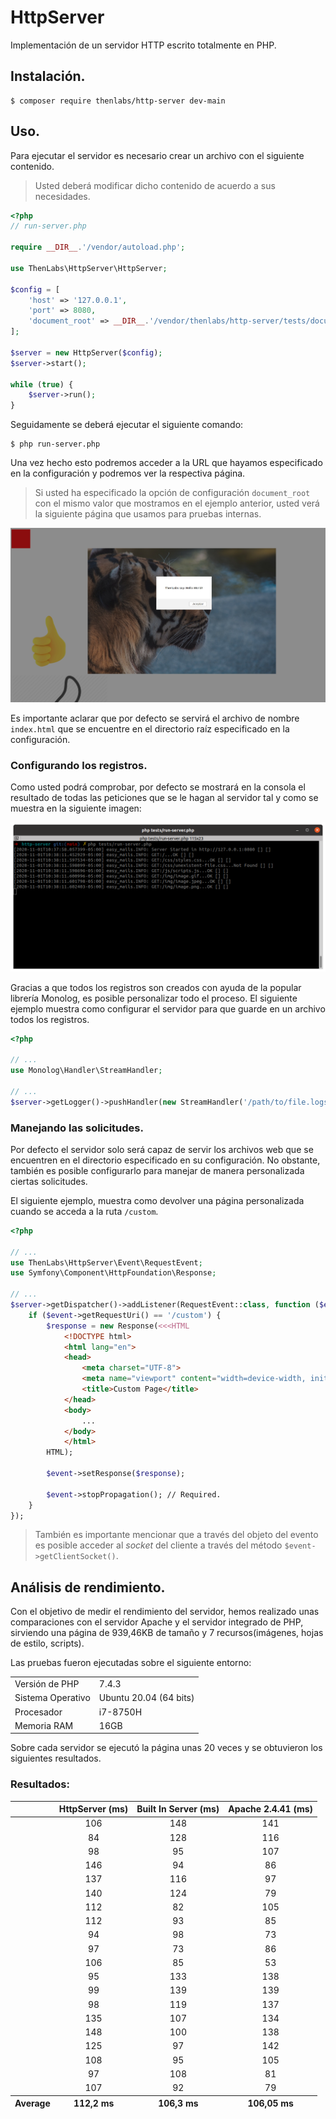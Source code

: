 
# HttpServer

Implementación de un servidor HTTP escrito totalmente en PHP.

## Instalación.

    $ composer require thenlabs/http-server dev-main

## Uso.

Para ejecutar el servidor es necesario crear un archivo con el siguiente contenido.

>Usted deberá modificar dicho contenido de acuerdo a sus necesidades.

```php
<?php
// run-server.php

require __DIR__.'/vendor/autoload.php';

use ThenLabs\HttpServer\HttpServer;

$config = [
    'host' => '127.0.0.1',
    'port' => 8080,
    'document_root' => __DIR__.'/vendor/thenlabs/http-server/tests/document_root',
];

$server = new HttpServer($config);
$server->start();

while (true) {
    $server->run();
}
```

Seguidamente se deberá ejecutar el siguiente comando:

    $ php run-server.php

Una vez hecho esto podremos acceder a la URL que hayamos especificado en la configuración y podremos ver la respectiva página.

>Si usted ha especificado la opción de configuración `document_root` con el mismo valor que mostramos en el ejemplo anterior, usted verá la siguiente página que usamos para pruebas internas.

![](demo.jpg)

Es importante aclarar que por defecto se servirá el archivo de nombre `index.html` que se encuentre en el directorio raíz especificado en la configuración.

### Configurando los registros.

Como usted podrá comprobar, por defecto se mostrará en la consola el resultado de todas las peticiones que se le hagan al servidor tal y como se muestra en la siguiente imagen:

![](console-logs.png)

Gracias a que todos los registros son creados con ayuda de la popular librería Monolog, es posible personalizar todo el proceso. El siguiente ejemplo muestra como configurar el servidor para que guarde en un archivo todos los registros.

```php
<?php

// ...
use Monolog\Handler\StreamHandler;

// ...
$server->getLogger()->pushHandler(new StreamHandler('/path/to/file.logs'));

```

### Manejando las solicitudes.

Por defecto el servidor solo será capaz de servir los archivos web que se encuentren en el directorio especificado en su configuración. No obstante, también es posible configurarlo para manejar de manera personalizada ciertas solicitudes.

El siguiente ejemplo, muestra como devolver una página personalizada cuando se acceda a la ruta `/custom`.

```php
<?php

// ...
use ThenLabs\HttpServer\Event\RequestEvent;
use Symfony\Component\HttpFoundation\Response;

// ...
$server->getDispatcher()->addListener(RequestEvent::class, function ($event) {
    if ($event->getRequestUri() == '/custom') {
        $response = new Response(<<<HTML
            <!DOCTYPE html>
            <html lang="en">
            <head>
                <meta charset="UTF-8">
                <meta name="viewport" content="width=device-width, initial-scale=1.0">
                <title>Custom Page</title>
            </head>
            <body>
                ...
            </body>
            </html>
        HTML);

        $event->setResponse($response);

        $event->stopPropagation(); // Required.
    }
});
```

>También es importante mencionar que a través del objeto del evento es posible acceder al *socket* del cliente a través del método `$event->getClientSocket()`.

## Análisis de rendimiento.

Con el objetivo de medir el rendimiento del servidor, hemos realizado unas comparaciones con el servidor Apache y el servidor integrado de PHP, sirviendo una página de 939,46KB de tamaño y 7 recursos(imágenes, hojas de estilo, scripts).

Las pruebas fueron ejecutadas sobre el siguiente entorno:

<table>
    <tr><td>Versión de PHP</td><td>7.4.3</td></tr>
    <tr><td>Sistema Operativo</td><td>Ubuntu 20.04 (64 bits)</td></tr>
    <tr><td>Procesador</td><td>i7-8750H</td></tr>
    <tr><td>Memoria RAM</td><td>16GB</td></tr>
</table>

Sobre cada servidor se ejecutó la página unas 20 veces y se obtuvieron los siguientes resultados.

### Resultados:

<table style="text-align: center">
    <thead>
        <tr>
            <th></th>
            <th>HttpServer (ms)</th>
            <th>Built In Server (ms)</th>
            <th>Apache 2.4.41 (ms)</th>
        </tr>
    </thead>
    <tbody>
        <tr><td></td><td>106</td><td>148</td><td>141</td></tr>
        <tr><td></td><td>84</td><td>128</td><td>116</td></tr>
        <tr><td></td><td>98</td><td>95</td><td>107</td></tr>
        <tr><td></td><td>146</td><td>94</td><td>86</td></tr>
        <tr><td></td><td>137</td><td>116</td><td>97</td></tr>
        <tr><td></td><td>140</td><td>124</td><td>79</td></tr>
        <tr><td></td><td>112</td><td>82</td><td>105</td></tr>
        <tr><td></td><td>112</td><td>93</td><td>85</td></tr>
        <tr><td></td><td>94</td><td>98</td><td>73</td></tr>
        <tr><td></td><td>97</td><td>73</td><td>86</td></tr>
        <tr><td></td><td>106</td><td>85</td><td>53</td></tr>
        <tr><td></td><td>95</td><td>133</td><td>138</td></tr>
        <tr><td></td><td>99</td><td>139</td><td>139</td></tr>
        <tr><td></td><td>98</td><td>119</td><td>137</td></tr>
        <tr><td></td><td>135</td><td>107</td><td>134</td></tr>
        <tr><td></td><td>148</td><td>100</td><td>138</td></tr>
        <tr><td></td><td>125</td><td>97</td><td>142</td></tr>
        <tr><td></td><td>108</td><td>95</td><td>105</td></tr>
        <tr><td></td><td>97</td><td>108</td><td>81</td></tr>
        <tr><td></td><td>107</td><td>92</td><td>79</td></tr>
    </tbody>
    <tfoot>
        <tr>
            <th>Average</th>
            <th>112,2 ms</th>
            <th>106,3 ms</th>
            <th>106,05 ms</th>
        </tr>
    </tfoot>
</table>

